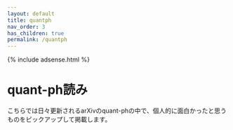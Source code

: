 ```yaml
---
layout: default
title: quantph
nav_order: 3
has_children: true
permalink: /quantph
---
```


{% include adsense.html %} 

# quant-ph読み

こちらでは日々更新されるarXivのquant-phの中で、個人的に面白かったと思うものをピックアップして掲載します。
